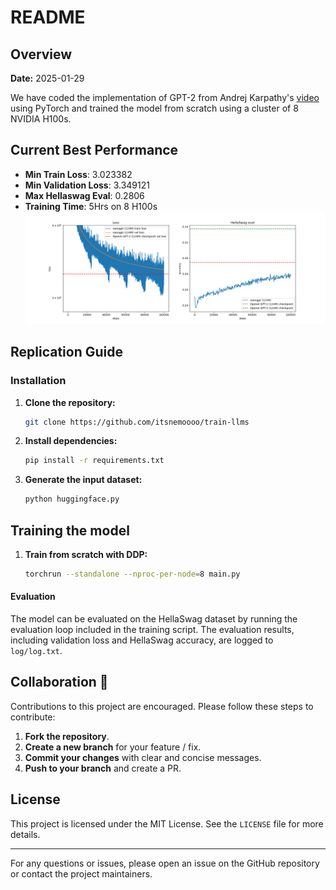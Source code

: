 # README
## Overview

**Date:** 2025-01-29

We have coded the implementation of GPT-2 from Andrej Karpathy's [video](https://www.youtube.com/watch?v=l8pRSuU81PU&t) using PyTorch and trained the model from scratch using a cluster of 8 NVIDIA H100s.

## Current Best Performance

- **Min Train Loss**: 3.023382
- **Min Validation Loss**: 3.349121
- **Max Hellaswag Eval**: 0.2806
- **Training Time**: 5Hrs on 8 H100s
![Evaluation Results](./eval.png)

## Replication Guide

### Installation

1. **Clone the repository:**

   ```bash
   git clone https://github.com/itsnemoooo/train-llms
   ```

2. **Install dependencies:**

   ```bash
   pip install -r requirements.txt
   ```
3. **Generate the input dataset:**

   ```bash
   python huggingface.py
   ```
## Training the model

1. **Train from scratch with DDP:**

    ```bash
    torchrun --standalone --nproc-per-node=8 main.py
    ```

#### Evaluation

The model can be evaluated on the HellaSwag dataset by running the evaluation loop included in the training script. The evaluation results, including validation loss and HellaSwag accuracy, are logged to `log/log.txt`.

## Collaboration 🤝

Contributions to this project are encouraged. Please follow these steps to contribute:

1. **Fork the repository**.
2. **Create a new branch** for your feature / fix.
3. **Commit your changes** with clear and concise messages.
4. **Push to your branch** and create a PR.

## License

This project is licensed under the MIT License. See the `LICENSE` file for more details.

---

For any questions or issues, please open an issue on the GitHub repository or contact the project maintainers.
